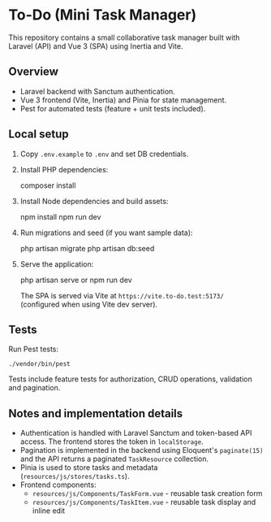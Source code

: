 # To-Do (Mini Task Manager)

This repository contains a small collaborative task manager built with Laravel (API) and Vue 3 (SPA) using Inertia and Vite.

## Overview
- Laravel backend with Sanctum authentication.
- Vue 3 frontend (Vite, Inertia) and Pinia for state management.
- Pest for automated tests (feature + unit tests included).

## Local setup
1. Copy `.env.example` to `.env` and set DB credentials.
2. Install PHP dependencies:

   composer install

3. Install Node dependencies and build assets:

   npm install
   npm run dev

4. Run migrations and seed (if you want sample data):

   php artisan migrate
   php artisan db:seed

5. Serve the application:

   php artisan serve or npm run dev

   The SPA is served via Vite at `https://vite.to-do.test:5173/` (configured when using Vite dev server).

## Tests
Run Pest tests:

```
./vendor/bin/pest
```

Tests include feature tests for authorization, CRUD operations, validation and pagination.

## Notes and implementation details
- Authentication is handled with Laravel Sanctum and token-based API access. The frontend stores the token in `localStorage`.
- Pagination is implemented in the backend using Eloquent's `paginate(15)` and the API returns a paginated `TaskResource` collection.
- Pinia is used to store tasks and metadata (`resources/js/stores/tasks.ts`).
- Frontend components:
  - `resources/js/Components/TaskForm.vue` - reusable task creation form
  - `resources/js/Components/TaskItem.vue` - reusable task display and inline edit
